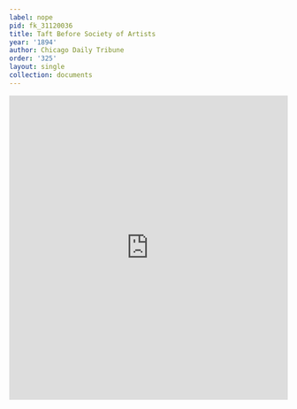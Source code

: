 ```yaml
---
label: nope
pid: fk_31120036
title: Taft Before Society of Artists
year: '1894'
author: Chicago Daily Tribune
order: '325'
layout: single
collection: documents
---
```

<iframe src="https://northwestern.app.box.com/embed/s/c2tg53op9tjg345os8clo6oosem2czuh?sortColumn=date&view=list" width="100%" height="550" frameborder="0" allowfullscreen webkitallowfullscreen msallowfullscreen></iframe>
